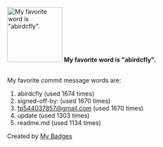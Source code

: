 <img src="https://my-badges.github.io/my-badges/favorite-word.png" alt="My favorite word is &quot;abirdcfly&quot;." title="My favorite word is &quot;abirdcfly&quot;." width="128">
<strong>My favorite word is &quot;abirdcfly&quot;.</strong>
<br><br>

My favorite commit message words are:

1. abirdcfly (used 1674 times)
2. signed-off-by: (used 1670 times)
3. <fp544037857@gmail.com> (used 1670 times)
4. update (used 1303 times)
5. readme.md (used 1134 times)


Created by <a href="https://github.com/my-badges/my-badges">My Badges</a>